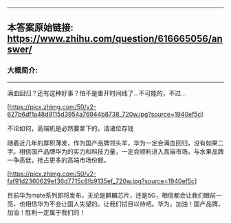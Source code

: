 ----------------------------------------
## 本答案原始链接: https://www.zhihu.com/question/616665056/answer/
### 大概简介: 
----------------------------------------
满血回归？还有这种好事？怕不是重开时间线了...不可能的，不过...

[https://picx.zhimg.com/50/v2-627b6df1a48d9115d3954a76944b8738_720w.jpg?source=1940ef5c]

不论如何，高端机是必然要拿下的，请诸位存钱

随着近几年的厚积薄发，作为国产品牌领头羊，华为一定会满血回归，没有如果二字。相信国产品牌华为的实力和科技力量，一定会顺利进入高端市场，与水果品牌一争高低，抢占更多的高端市场份额。

[https://picx.zhimg.com/50/v2-faf91d2360629ef36d7715c8fb9135ef_720w.jpg?source=1940ef5c]

目前华为mate系列即将发布，无论是麒麟芯片，还是5G，相信都会让我们眼前一亮，也相信华为不会让国人失望的。让我们拭目以待吧。华为，加油！国产品牌，加油！胜利一定属于我们的！